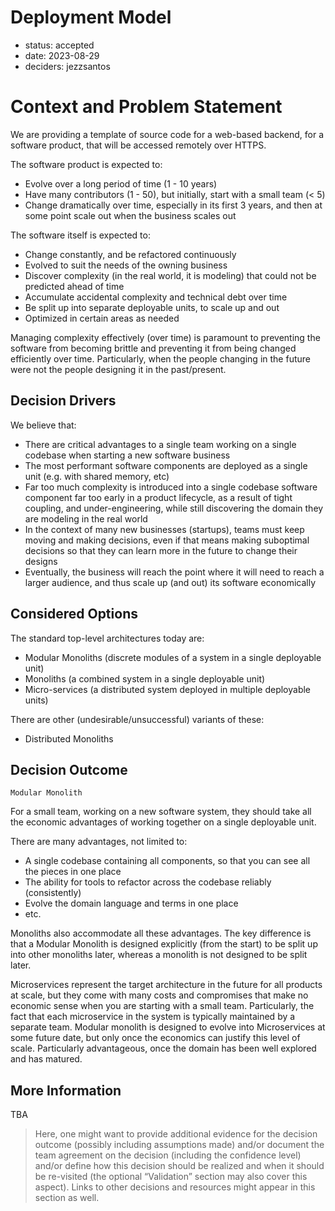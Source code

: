 # Deployment Model

* status: accepted
* date: 2023-08-29
* deciders: jezzsantos

# Context and Problem Statement

We are providing a template of source code for a web-based backend, for a software product, that will be accessed remotely over HTTPS.

The software product is expected to:
* Evolve over a long period of time (1 - 10 years)
* Have many contributors (1 - 50), but initially, start with a small team (< 5)
* Change dramatically over time, especially in its first 3 years, and then at some point scale out when the business scales out

The software itself is expected to:
* Change constantly, and be refactored continuously
* Evolved to suit the needs of the owning business
* Discover complexity (in the real world, it is modeling) that could not be predicted ahead of time
* Accumulate accidental complexity and technical debt over time
* Be split up into separate deployable units, to scale up and out
* Optimized in certain areas as needed

Managing complexity effectively (over time) is paramount to preventing the software from becoming brittle and preventing it from being changed efficiently over time. Particularly, when the people changing in the future were not the people designing it in the past/present.

## Decision Drivers

We believe that:
* There are critical advantages to a single team working on a single codebase when starting a new software business
* The most performant software components are deployed as a single unit (e.g. with shared memory, etc)
* Far too much complexity is introduced into a single codebase software component far too early in a product lifecycle, as a result of tight coupling, and under-engineering, while still discovering the domain they are modeling in the real world
* In the context of many new businesses (startups), teams must keep moving and making decisions, even if that means making suboptimal decisions so that they can learn more in the future to change their designs
* Eventually, the business will reach the point where it will need to reach a larger audience, and thus scale up (and out) its software economically

## Considered Options

The standard top-level architectures today are:
* Modular Monoliths (discrete modules of a system in a single deployable unit)
* Monoliths (a combined system in a single deployable unit)
* Micro-services (a distributed system deployed in multiple deployable units)

There are other (undesirable/unsuccessful) variants of these:
* Distributed Monoliths

## Decision Outcome

`Modular Monolith`

For a small team, working on a new software system, they should take all the economic advantages of working together on a single deployable unit.

There are many advantages, not limited to:
* A single codebase containing all components, so that you can see all the pieces in one place
* The ability for tools to refactor across the codebase reliably (consistently)
* Evolve the domain language and terms in one place
* etc.

Monoliths also accommodate all these advantages. The key difference is that a Modular Monolith is designed explicitly (from the start) to be split up into other monoliths later, whereas a monolith is not designed to be split later.

Microservices represent the target architecture in the future for all products at scale, but they come with many costs and compromises that make no economic sense when you are starting with a small team. Particularly, the fact that each microservice in the system is typically maintained by a separate team. Modular monolith is designed to evolve into Microservices at some future date, but only once the economics can justify this level of scale. Particularly advantageous, once the domain has been well explored and has matured. 

## More Information

TBA 

> Here, one might want to provide additional evidence for the decision outcome (possibly including assumptions made) and/or document the team agreement on the decision (including the confidence level) and/or define how this decision should be realized and when it should be re-visited (the optional “Validation” section may also cover this aspect). 
> Links to other decisions and resources might appear in this section as well.
